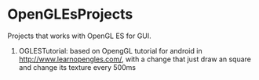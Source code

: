 # OpenGLEsProjects
Projects that works with OpenGL ES for GUI.
1) OGLESTutorial: based on OpengGL tutorial for android in http://www.learnopengles.com/, with a change that just draw an square and change its texture every 500ms
